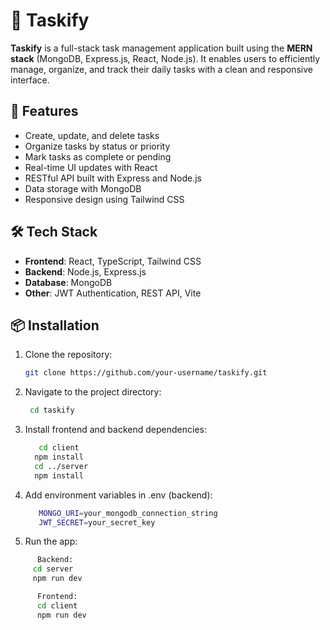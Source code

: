 # 📝 Taskify

**Taskify** is a full-stack task management application built using the **MERN stack** (MongoDB, Express.js, React, Node.js). It enables users to efficiently manage, organize, and track their daily tasks with a clean and responsive interface.

## 🚀 Features

- Create, update, and delete tasks  
- Organize tasks by status or priority  
- Mark tasks as complete or pending  
- Real-time UI updates with React  
- RESTful API built with Express and Node.js  
- Data storage with MongoDB  
- Responsive design using Tailwind CSS

## 🛠 Tech Stack

- **Frontend**: React, TypeScript, Tailwind CSS  
- **Backend**: Node.js, Express.js  
- **Database**: MongoDB  
- **Other**: JWT Authentication, REST API, Vite

## 📦 Installation

1. Clone the repository:
   ```bash
   git clone https://github.com/your-username/taskify.git

2. Navigate to the project directory:
   ```bash
    cd taskify

3. Install frontend and backend dependencies:
   ```bash
      cd client
     npm install
     cd ../server
     npm install

4. Add environment variables in .env (backend):
   ```bash
      MONGO_URI=your_mongodb_connection_string
      JWT_SECRET=your_secret_key

5. Run the app:
  ```bash
        Backend:
       cd server
       npm run dev

        Frontend:
        cd client
        npm run dev
